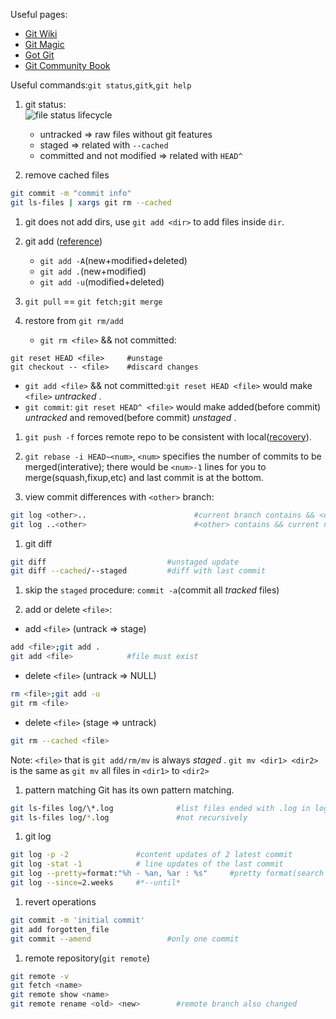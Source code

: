 Useful pages:  
- [Git Wiki](https://git.wiki.kernel.org/index.php/Main_Page)
- [Git Magic](http://www-cs-students.stanford.edu/~blynn/gitmagic/book.pdf)
- [Got Git](https://github.com/gotgit)
- [Git Community Book](http://alx.github.com/gitbook/)

Useful commands:`git status`,`gitk`,`git help`

1. git status:  
![file status lifecycle](http://blog.jobbole.com/wp-content/uploads/2012/08/20120201121432_845.png)
   - untracked  => raw files without git features
   - staged  =>  related with `--cached`
   - committed and not modified => related with `HEAD^`

1. remove cached files
```bash
git commit -m "commit info"
git ls-files | xargs git rm --cached
```

1. git does not add dirs, use `git add <dir>` to add files inside `dir`.

1. git add ([reference](http://stackoverflow.com/questions/572549/difference-of-git-add-a-and-git-add/572660#572660)) 
   * `git add -A`(new+modified+deleted)
   * `git add .`(new+modified)
   * `git add -u`(modified+deleted) 

1. `git pull` == `git fetch;git merge`

1. restore from `git rm/add`
   * `git rm <file>` && not committed: 
```
git reset HEAD <file>     #unstage
git checkout -- <file>    #discard changes
```
   * `git add <file>` && not committed:`git reset HEAD <file>` would make `<file>` _untracked_ .
   * `git commit`: `git reset HEAD^ <file>` would make added(before commit) _untracked_ and removed(before commit) _unstaged_ .

1. `git push -f` forces remote repo to be consistent with local([recovery](http://www.programblings.com/2008/06/07/the-illustrated-guide-to-recovering-lost-commits-with-git/)).

1. `git rebase -i HEAD~<num>`, `<num>` specifies the number of commits to be merged(interative); there would be `<num>-1` lines for you to merge(squash,fixup,etc) and last commit is at the bottom.
1. view commit differences with `<other>` branch: 
```bash
git log <other>..                        #current branch contains && <other> not
git log ..<other>                        #<other> contains && current not
```
1. git diff
```bash
git diff                           #unstaged update
git diff --cached/--staged         #diff with last commit
```

1. skip the `staged` procedure: `commit -a`(commit all _tracked_ files)

1.  add or delete `<file>`:
   - add `<file>` (untrack => stage)
```bash
add <file>;git add .
git add <file>            #file must exist
```
   - delete `<file>` (untrack => NULL)
```bash
rm <file>;git add -u
git rm <file>
```
   - delete `<file>` (stage => untrack)
```bash
git rm --cached <file>
```
Note: `<file>` that is `git add/rm/mv` is always _staged_ . `git mv <dir1> <dir2>` is the same as `git mv` all files in `<dir1>` to `<dir2>`

1. pattern matching
Git has its own pattern matching.
```bash
git ls-files log/\*.log              #list files ended with .log in log folder recursively
git ls-files log/*.log               #not recursively
```
1. git log
```bash
git log -p -2               #content updates of 2 latest commit
git log -stat -1            # line updates of the last commit
git log --pretty=format:"%h - %an, %ar : %s"     #pretty format(search placeholders in manpage); another option can be *--pretty=oneline*
git log --since=2.weeks     #*--until*
```

1. revert operations
```bash
git commit -m 'initial commit'
git add forgotten_file
git commit --amend                 #only one commit
```

1. remote repository(`git remote`)
```bash
git remote -v
git fetch <name>
git remote show <name>
git remote rename <old> <new>        #remote branch also changed
```